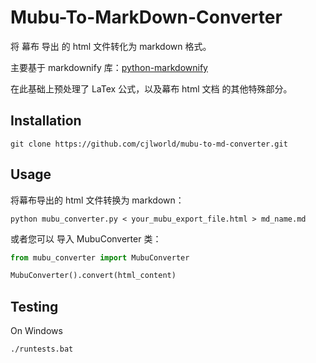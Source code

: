 # Mubu-To-MarkDown-Converter

将 幕布 导出 的 html 文件转化为 markdown 格式。

主要基于 markdownify 库：[python-markdownify](https://github.com/matthewwithanm/python-markdownify/)

在此基础上预处理了 LaTex 公式，以及幕布 html 文档 的其他特殊部分。

## Installation

```shell
git clone https://github.com/cjlworld/mubu-to-md-converter.git
```

## Usage

将幕布导出的 html 文件转换为 markdown：

```shell
python mubu_converter.py < your_mubu_export_file.html > md_name.md
```

或者您可以 导入 MubuConverter 类：

```python
from mubu_converter import MubuConverter

MubuConverter().convert(html_content)
```

## Testing

On Windows

```
./runtests.bat
```